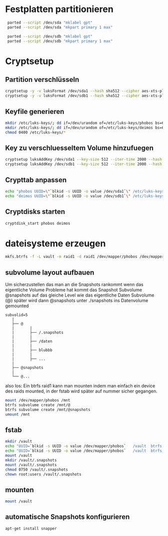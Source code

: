 # Festplatten partitionieren
```bash
 parted --script /dev/sda "mklabel gpt"
 parted --script /dev/sda "mkpart primary 1 max"

 parted --script /dev/sdb "mklabel gpt"
 parted --script /dev/sdb "mkpart primary 1 max"
```

# Cryptsetup
## Partition verschlüsseln
```bash
cryptsetup -y -v luksFormat /dev/sda1 --hash sha512 --cipher aes-xts-plain64 --key-size 512 --iter-time 10000
cryptsetup -y -v luksFormat /dev/sdb1 --hash sha512 --cipher aes-xts-plain64 --key-size 512 --iter-time 10000
```

## Keyfile generieren
```bash
mkdir /etc/luks-keys/; dd if=/dev/urandom of=/etc/luks-keys/phobos bs=64 count=1
mkdir /etc/luks-keys/; dd if=/dev/urandom of=/etc/luks-keys/deimos bs=64 count=1
chmod 0400 /etc/luks-keys/*
```

## Key zu verschluesseltem Volume hinzufuegen
```bash
cryptsetup luksAddKey /dev/sda1 --key-size 512 --iter-time 2000 --hash sha512 /etc/luks-keys/phobos
cryptsetup luksAddKey /dev/sdb1 --key-size 512 --iter-time 2000 --hash sha512 /etc/luks-keys/deimos
```

## Crypttab anpassen
```bash
echo "phobos UUID=\"`blkid -s UUID -o value /dev/sda1`\" /etc/luks-keys/phobos luks" >> /etc/crypttab
echo "deimos UUID=\"`blkid -s UUID -o value /dev/sdb1`\" /etc/luks-keys/deimos luks" >> /etc/crypttab
```

## Cryptdisks starten
```bash
cryptdisk_start phobos deimos
```

# dateisysteme erzeugen
```bash
mkfs.btrfs -f -L vault -m raid1 -d raid1 /dev/mapper/phobos /dev/mapper/phobos
```


## subvolume layout aufbauen
Um sicherzustellen das man an die Snapshots rankommt wenn das eigentliche Volume Probleme hat kommt das Snapshot Subvolume @snapshots auf das gleiche Level wie das eigentliche Daten Subvolume (@) später wird dann @snapshots unter ./snapshots ins Datenvolume gemounted

```
subvolid=5
   |
   ├── @
   |       |
   |       ├── /.snapshots
   |       |
   |       ├── /daten
   |       |
   |       ├── blubbb
   |       |
   |       ├── ...
   |
   ├── @snapshots
   |
   └── @...
```

also los:
Ein btrfs raid1 kann man mounten indem man einfach ein device des raids mounted, in der fstab wird später auf nummer sicher gegangen.
```bash
mount /dev/mapper/phobos /mnt
btrfs subvolume create /mnt/@
btrfs subvolume create /mnt/@snapshots
umount /mnt
```

## fstab 
```bash
mkdir /vault
echo "UUID=`blkid -s UUID -o value /dev/mapper/phobos`   /vault  btrfs   subvol=@,device=/dev/mapper/deimos,device=/dev/mapper/phobos,defaults,rw,user,nofail,nodev,nosuid,noexec   0   2" >> /etc/fstab
echo "UUID=`blkid -s UUID -o value /dev/mapper/phobos`   /vault  btrfs   subvol=@snapshots,device=/dev/mapper/deimos,device=/dev/mapper/phobos,defaults,rw,user,nofail,nodev,nosuid,noexec   0   2" >> /etc/fstab
mount /vault
mkdir /vault/.snapshots
mount /vault/.snapshots
chmod 0750 /vault/.snapshots
chown root:users /vault/.snapshots

```



## mounten
```bash
mount /vault
```

## automatische Snapshots konfigurieren
```bash
apt-get install snapper
```




